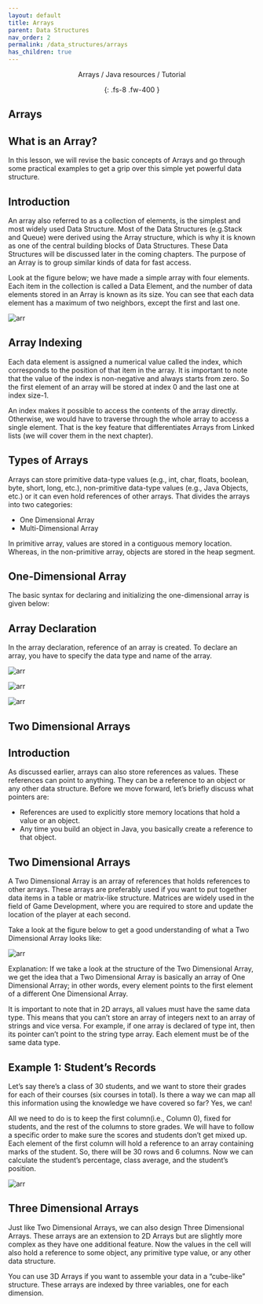 ```yaml
---
layout: default
title: Arrays
parent: Data Structures
nav_order: 2
permalink: /data_structures/arrays
has_children: true
---
```

<div align="center" markdown="1">
Arrays / Java resources / Tutorial

{: .fs-8 .fw-400 }
</div>

## Arrays

## What is an Array?

In this lesson, we will revise the basic concepts of Arrays and go through some practical examples to get a grip over this simple yet powerful data structure.

## Introduction 
An array also referred to as a collection of elements, is the simplest and most widely used Data Structure. Most of the Data Structures (e.g.Stack and Queue) were derived using the Array structure, which is why it is known as one of the central building blocks of Data Structures. These Data Structures will be discussed later in the coming chapters. The purpose of an Array is to group similar kinds of data for fast access.

Look at the figure below; we have made a simple array with four elements. Each item in the collection is called a Data Element, and the number of data elements stored in an Array is known as its size. You can see that each data element has a maximum of two neighbors, except the first and last one.

![arr](https://raw.githubusercontent.com/TestJavaDev/java-resources/master/resources/arr/arr1.png)

## Array Indexing
Each data element is assigned a numerical value called the index, which corresponds to the position of that item in the array. It is important to note that the value of the index is non-negative and always starts from zero. So the first element of an array will be stored at index 0 and the last one at index size-1.

An index makes it possible to access the contents of the array directly. Otherwise, we would have to traverse through the whole array to access a single element. That is the key feature that differentiates Arrays from Linked lists (we will cover them in the next chapter).

## Types of Arrays
Arrays can store primitive data-type values (e.g., int, char, floats, boolean, byte, short, long, etc.), non-primitive data-type values (e.g., Java Objects, etc.) or it can even hold references of other arrays. That divides the arrays into two categories:
* One Dimensional Array
* Multi-Dimensional Array

In primitive array, values are stored in a contiguous memory location. Whereas, in the non-primitive array, objects are stored in the heap segment.

## One-Dimensional Array
The basic syntax for declaring and initializing the one-dimensional array is given below:

## Array Declaration
In the array declaration, reference of an array is created. To declare an array, you have to specify the data type and name of the array.

![arr](https://raw.githubusercontent.com/TestJavaDev/java-resources/master/resources/arr/arr2.png)

![arr](https://raw.githubusercontent.com/TestJavaDev/java-resources/master/resources/arr/arra6.png)

![arr](https://raw.githubusercontent.com/TestJavaDev/java-resources/master/resources/arr/arr3.png)

## Two Dimensional Arrays

## Introduction
As discussed earlier, arrays can also store references as values. These references can point to anything. They can be a reference to an object or any other data structure. Before we move forward, let’s briefly discuss what pointers are:
* References are used to explicitly store memory locations that hold a value or an object.
* Any time you build an object in Java, you basically create a reference to that object.

## Two Dimensional Arrays
A Two Dimensional Array is an array of references that holds references to other arrays. These arrays are preferably used if you want to put together data items in a table or matrix-like structure. Matrices are widely used in the field of Game Development, where you are required to store and update the location of the player at each second.

Take a look at the figure below to get a good understanding of what a Two Dimensional Array looks like:

![arr](https://raw.githubusercontent.com/TestJavaDev/java-resources/master/resources/arr/arr4.png)

Explanation: If we take a look at the structure of the Two Dimensional Array, we get the idea that a Two Dimensional Array is basically an array of One Dimensional Array; in other words, every element points to the first element of a different One Dimensional Array.

It is important to note that in 2D arrays, all values must have the same data type. This means that you can’t store an array of integers next to an array of strings and vice versa. For example, if one array is declared of type int, then its pointer can’t point to the string type array. Each element must be of the same data type.

## Example 1: Student’s Records

Let’s say there’s a class of 30 students, and we want to store their grades for each of their courses (six courses in total). Is there a way we can map all this information using the knowledge we have covered so far? Yes, we can!

All we need to do is to keep the first column(i.e., Column 0), fixed for students, and the rest of the columns to store grades. We will have to follow a specific order to make sure the scores and students don’t get mixed up. Each element of the first column will hold a reference to an array containing marks of the student. So, there will be 30 rows and 6 columns. Now we can calculate the student’s percentage, class average, and the student’s position.

![arr](https://raw.githubusercontent.com/TestJavaDev/java-resources/master/resources/arr/arr5.png)

## Three Dimensional Arrays
Just like Two Dimensional Arrays, we can also design Three Dimensional Arrays. These arrays are an extension to 2D Arrays but are slightly more complex as they have one additional feature. Now the values in the cell will also hold a reference to some object, any primitive type value, or any other data structure.

You can use 3D Arrays if you want to assemble your data in a “cube-like” structure. These arrays are indexed by three variables, one for each dimension.
